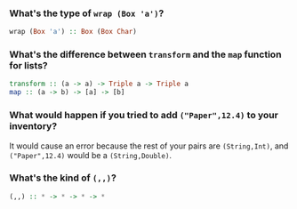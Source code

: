 ### What's the type of `wrap (Box 'a')`?

```haskell
wrap (Box 'a') :: Box (Box Char)
```

### What's the difference between `transform` and the `map` function for lists?

```haskell
transform :: (a -> a) -> Triple a -> Triple a
map :: (a -> b) -> [a] -> [b]
```

### What would happen if you tried to add `("Paper",12.4)` to your inventory?

It would cause an error because the rest of your pairs are `(String,Int)`, and `("Paper",12.4)` would be a `(String,Double)`.

### What's the kind of `(,,)`?

```haskell
(,,) :: * -> * -> * -> *
```
